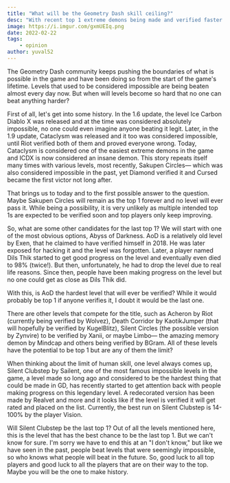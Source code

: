 ```yaml
---
title: "What will be the Geometry Dash skill ceiling?"
desc: "With recent top 1 extreme demons being made and verified faster than ever before, it looks like players only keep improving. But when will it stop?"
image: https://i.imgur.com/gxmUEIq.png
date: 2022-02-22
tags:
    - opinion
author: yuval52
---
```


The Geometry Dash community keeps pushing the boundaries of what is possible in the game and have been doing so from the start of the game's lifetime. Levels that used to be considered impossible are being beaten almost every day now. But when will levels become so hard that no one can beat anything harder?

First of all, let's get into some history. In the 1.6 update, the level Ice Carbon Diablo X was released and at the time was considered absolutely impossible, no one could even imagine anyone beating it legit. Later, in the 1.9 update, Cataclysm was released and it too was considered impossible, until Riot verified both of them and proved everyone wrong. Today, Cataclysm is considered one of the easiest extreme demons in the game and ICDX is now considered an insane demon. This story repeats itself many times with various levels, most recently, Sakupen Circles— which was also considered impossible in the past, yet Diamond verified it and Cursed became the first victor not long after.

That brings us to today and to the first possible answer to the question. Maybe Sakupen Circles will remain as the top 1 forever and no level will ever pass it. While being a possibility, it is very unlikely as multiple intended top 1s are expected to be verified soon and top players only keep improving.

So, what are some other candidates for the last top 1? We will start with one of the most obvious options, Abyss of Darkness. AoD is a relatively old level by Exen, that he claimed to have verified himself in 2018. He was later exposed for hacking it and the level was forgotten. Later, a player named Dils Thik started to get good progress on the level and eventually even died to 98% (twice!). But then, unfortunately, he had to drop the level due to real life reasons. Since then, people have been making progress on the level but no one could get as close as Dils Thik did.

With this, is AoD the hardest level that will ever be verified? While it would probably be top 1 if anyone verifies it, I doubt it would be the last one.

There are other levels that compete for the title, such as Acheron by Riot (currently being verified by Wolvez), Death Corridor by KaotikJumper (that will hopefully be verified by KugelBlitz), Silent Circles (the possible version by Zynvire) to be verified by Xanii, or maybe Limbo— the amazing memory demon by Mindcap and others being verified by BGram. All of these levels have the potential to be top 1 but are any of them the limit?

When thinking about the limit of human skill, one level always comes up, Silent Clubstep by Sailent, one of the most famous impossible levels in the game, a level made so long ago and considered to be the hardest thing that could be made in GD, has recently started to get attention back with people making progress on this legendary level. A redecorated version has been made by Realvet and more and it looks like if the level is verified it will get rated and placed on the list. Currently, the best run on Silent Clubstep is 14-100% by the player Vision.

Will Silent Clubstep be the last top 1? Out of all the levels mentioned here, this is the level that has the best chance to be the last top 1. But we can't know for sure. I'm sorry we have to end this at an "I don't know," but like we have seen in the past, people beat levels that were seemingly impossible, so who knows what people will beat in the future. So, good luck to all top players and good luck to all the players that are on their way to the top. Maybe you will be the one to make history.
